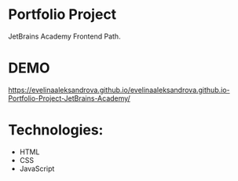 # Portfolio Project

JetBrains Academy Frontend Path.
 
# DEMO
https://evelinaaleksandrova.github.io/evelinaaleksandrova.github.io-Portfolio-Project-JetBrains-Academy/

# Technologies:
- HTML
- CSS
- JavaScript
